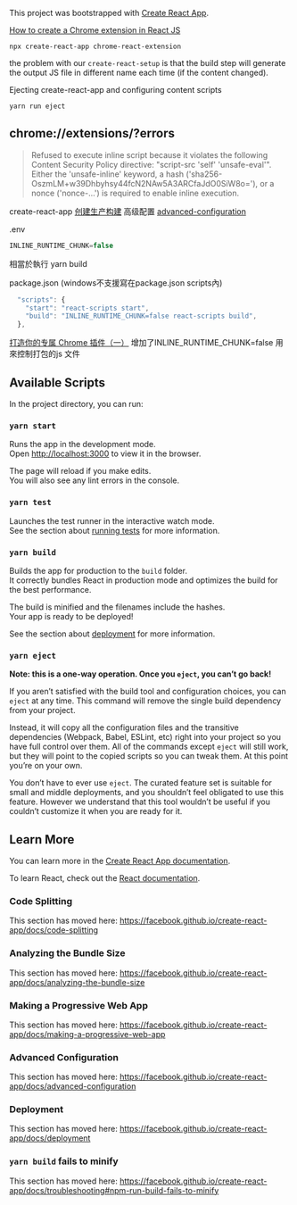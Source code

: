 This project was bootstrapped with [Create React App](https://github.com/facebook/create-react-app).

[How to create a Chrome extension in React JS](https://veerasundar.com/blog/2018/05/how-to-create-a-chrome-extension-in-react-js/)

`npx create-react-app chrome-react-extension`  

the problem with our `create-react-setup` is that the build step will generate the output JS file in different name each time (if the content changed).

Ejecting create-react-app and configuring content scripts

`yarn run eject`

## chrome://extensions/?errors

> Refused to execute inline script because it violates the following Content Security Policy directive: "script-src 'self' 'unsafe-eval'". Either the 'unsafe-inline' keyword, a hash ('sha256-OszmLM+w39Dhbyhsy44fcN2NAw5A3ARCfaJdO0SiW8o='), or a nonce ('nonce-...') is required to enable inline execution.

create-react-app [创建生产构建](https://www.html.cn/create-react-app/docs/production-build/) 高级配置 [advanced-configuration](https://www.html.cn/create-react-app/docs/advanced-configuration/)

.env

```js
INLINE_RUNTIME_CHUNK=false
```

相當於執行 yarn build

package.json (windows不支援寫在package.json scripts內)

```js
  "scripts": {
    "start": "react-scripts start",
    "build": "INLINE_RUNTIME_CHUNK=false react-scripts build",
  },
```

[打造你的专属 Chrome 插件（一）](http://jartto.wang/2018/11/10/chrome-extensions-1/)
增加了INLINE_RUNTIME_CHUNK=false 用來控制打包的js 文件

## Available Scripts

In the project directory, you can run:

### `yarn start`

Runs the app in the development mode.<br />
Open [http://localhost:3000](http://localhost:3000) to view it in the browser.

The page will reload if you make edits.<br />
You will also see any lint errors in the console.

### `yarn test`

Launches the test runner in the interactive watch mode.<br />
See the section about [running tests](https://facebook.github.io/create-react-app/docs/running-tests) for more information.

### `yarn build`

Builds the app for production to the `build` folder.<br />
It correctly bundles React in production mode and optimizes the build for the best performance.

The build is minified and the filenames include the hashes.<br />
Your app is ready to be deployed!

See the section about [deployment](https://facebook.github.io/create-react-app/docs/deployment) for more information.

### `yarn eject`

**Note: this is a one-way operation. Once you `eject`, you can’t go back!**

If you aren’t satisfied with the build tool and configuration choices, you can `eject` at any time. This command will remove the single build dependency from your project.

Instead, it will copy all the configuration files and the transitive dependencies (Webpack, Babel, ESLint, etc) right into your project so you have full control over them. All of the commands except `eject` will still work, but they will point to the copied scripts so you can tweak them. At this point you’re on your own.

You don’t have to ever use `eject`. The curated feature set is suitable for small and middle deployments, and you shouldn’t feel obligated to use this feature. However we understand that this tool wouldn’t be useful if you couldn’t customize it when you are ready for it.

## Learn More

You can learn more in the [Create React App documentation](https://facebook.github.io/create-react-app/docs/getting-started).

To learn React, check out the [React documentation](https://reactjs.org/).

### Code Splitting

This section has moved here: https://facebook.github.io/create-react-app/docs/code-splitting

### Analyzing the Bundle Size

This section has moved here: https://facebook.github.io/create-react-app/docs/analyzing-the-bundle-size

### Making a Progressive Web App

This section has moved here: https://facebook.github.io/create-react-app/docs/making-a-progressive-web-app

### Advanced Configuration

This section has moved here: https://facebook.github.io/create-react-app/docs/advanced-configuration

### Deployment

This section has moved here: https://facebook.github.io/create-react-app/docs/deployment

### `yarn build` fails to minify

This section has moved here: https://facebook.github.io/create-react-app/docs/troubleshooting#npm-run-build-fails-to-minify
